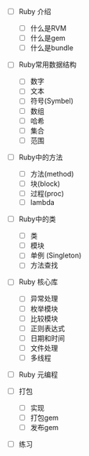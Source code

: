 - [ ] Ruby 介绍
  - [ ] 什么是RVM
  - [ ] 什么是gem
  - [ ] 什么是bundle

- [ ] Ruby常用数据结构
  - [ ] 数字
  - [ ] 文本
  - [ ] 符号(Symbel)
  - [ ] 数组
  - [ ] 哈希
  - [ ] 集合
  - [ ] 范围

- [ ] Ruby中的方法
  - [ ] 方法(method)
  - [ ] 块(block)
  - [ ] 过程(proc)
  - [ ] lambda

- [ ] Ruby中的类
  - [ ] 类
  - [ ] 模块
  - [ ] 单例 (Singleton)
  - [ ] 方法查找

- [ ] Ruby 核心库
  - [ ] 异常处理
  - [ ] 枚举模块
  - [ ] 比较模块
  - [ ] 正则表达式
  - [ ] 日期和时间
  - [ ] 文件处理
  - [ ] 多线程

- [ ] Ruby 元编程

- [ ] 打包
  - [ ] 实现
  - [ ] 打包gem
  - [ ] 发布gem

- [ ] 练习